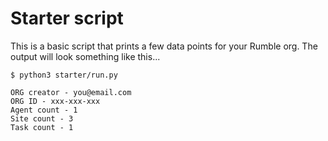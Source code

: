 # Starter script

This is a basic script that prints a few data points for your Rumble org. The output will look something like this...

```
$ python3 starter/run.py

ORG creator - you@email.com
ORG ID - xxx-xxx-xxx
Agent count - 1
Site count - 3
Task count - 1
```